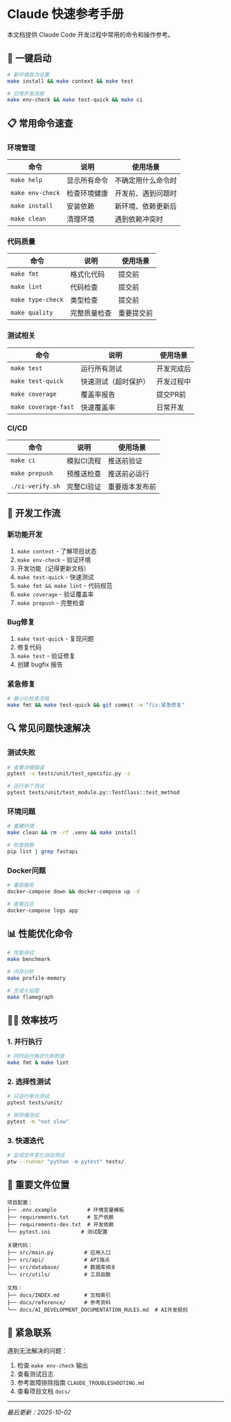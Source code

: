 # Claude 快速参考手册

本文档提供 Claude Code 开发过程中常用的命令和操作参考。

## 🚀 一键启动

```bash
# 新环境首次设置
make install && make context && make test

# 日常开发流程
make env-check && make test-quick && make ci
```

## 📋 常用命令速查

### 环境管理

| 命令 | 说明 | 使用场景 |
|------|------|----------|
| `make help` | 显示所有命令 | 不确定用什么命令时 |
| `make env-check` | 检查环境健康 | 开发前、遇到问题时 |
| `make install` | 安装依赖 | 新环境、依赖更新后 |
| `make clean` | 清理环境 | 遇到依赖冲突时 |

### 代码质量

| 命令 | 说明 | 使用场景 |
|------|------|----------|
| `make fmt` | 格式化代码 | 提交前 |
| `make lint` | 代码检查 | 提交前 |
| `make type-check` | 类型检查 | 提交前 |
| `make quality` | 完整质量检查 | 重要提交前 |

### 测试相关

| 命令 | 说明 | 使用场景 |
|------|------|----------|
| `make test` | 运行所有测试 | 开发完成后 |
| `make test-quick` | 快速测试（超时保护） | 开发过程中 |
| `make coverage` | 覆盖率报告 | 提交PR前 |
| `make coverage-fast` | 快速覆盖率 | 日常开发 |

### CI/CD

| 命令 | 说明 | 使用场景 |
|------|------|----------|
| `make ci` | 模拟CI流程 | 推送前验证 |
| `make prepush` | 预推送检查 | 推送前必运行 |
| `./ci-verify.sh` | 完整CI验证 | 重要版本发布前 |

## 🎯 开发工作流

### 新功能开发

1. `make context` - 了解项目状态
2. `make env-check` - 验证环境
3. 开发功能（记得更新文档）
4. `make test-quick` - 快速测试
5. `make fmt && make lint` - 代码规范
6. `make coverage` - 验证覆盖率
7. `make prepush` - 完整检查

### Bug修复

1. `make test-quick` - 复现问题
2. 修复代码
3. `make test` - 验证修复
4. 创建 bugfix 报告

### 紧急修复

```bash
# 最小化检查流程
make fmt && make test-quick && git commit -m "fix:紧急修复"
```

## 🔍 常见问题快速解决

### 测试失败

```bash
# 查看详细错误
pytest -v tests/unit/test_specific.py -s

# 运行单个测试
pytest tests/unit/test_module.py::TestClass::test_method
```

### 环境问题

```bash
# 重建环境
make clean && rm -rf .venv && make install

# 检查依赖
pip list | grep fastapi
```

### Docker问题

```bash
# 重启服务
docker-compose down && docker-compose up -d

# 查看日志
docker-compose logs app
```

## 📊 性能优化命令

```bash
# 性能测试
make benchmark

# 内存分析
make profile-memory

# 生成火焰图
make flamegraph
```

## 🏃‍♂️ 效率技巧

### 1. 并行执行

```bash
# 同时运行格式化和检查
make fmt & make lint
```

### 2. 选择性测试

```bash
# 只运行单元测试
pytest tests/unit/

# 排除慢测试
pytest -m "not slow"
```

### 3. 快速迭代

```bash
# 监视文件变化自动测试
ptw --runner "python -m pytest" tests/
```

## 📱 重要文件位置

```
项目配置：
├── .env.example          # 环境变量模板
├── requirements.txt      # 生产依赖
├── requirements-dev.txt  # 开发依赖
└── pytest.ini          # 测试配置

关键代码：
├── src/main.py          # 应用入口
├── src/api/             # API端点
├── src/database/        # 数据库相关
└── src/utils/           # 工具函数

文档：
├── docs/INDEX.md        # 文档索引
├── docs/reference/      # 参考资料
└── docs/AI_DEVELOPMENT_DOCUMENTATION_RULES.md  # AI开发规则
```

## 🚨 紧急联系

遇到无法解决的问题：

1. 检查 `make env-check` 输出
2. 查看测试日志
3. 参考故障排除指南 `CLAUDE_TROUBLESHOOTING.md`
4. 查看项目文档 `docs/`

---
*最后更新：2025-10-02*
